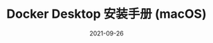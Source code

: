 ---
title: "Docker Desktop 安装手册 (macOS)"
linkTitle: "Docker 安装手册 (MacOS)"
weight: 21
date: 2021-09-26
description: >
  本文档描述如何在 macOS 上正确安装Docker Desktop。
---